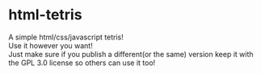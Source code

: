 # html-tetris
A simple html/css/javascript tetris!<br>
Use it however you want!<br>
Just make sure if you publish a different(or the same) version keep it with the GPL 3.0 license so others can use it too!
